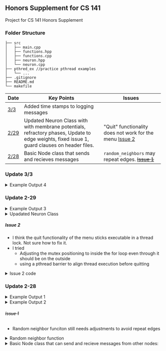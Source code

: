 ## Honors Supplement for CS 141
Project for CS 141 Honors Supplement

### Folder Structure

```
├── src
│   ├── main.cpp
│   ├── functions.hpp
│   ├── functions.cpp
│   ├── neuron.hpp
│   └── neuron.cpp
├── pthred_ex //practice pthread examples
│   └── ...
├── .gitignore
├── README.md
└── makefile

```
| Date   | Key Points    |  Issues   |
|--------------- | --------------- |--------------- |
| [3/3](#update-3-3)   | Added time stamps to logging messages| |
| [2/29](#update-2-29)   | Updated Neuron Class with with membrane potentials, refractory phases, Update to edge weights, fixed issue 1, guard clauses on header files.   | "Quit" functionality does not work for the menu [Issue 2](#issue-2)|
| [2/28](#update-2-28)   | Basic Node class that sends and recieves messages   | `random_neighbors` may repeat edges. [~~Issue 1~~](#issue-1)|

### Update 3/3

<details>
<summary> Example Output 4 </summary>
<br>

New addtions:
- Time stamps on logging messages


``` cpp
Time format is |HH:MM:SS:mircroseconds|

Adding Neurons
----------------

|10:24:53:508828| Neuron 1 added (excitatory type)
|10:24:53:508890| Neuron 2 added (excitatory type)
|10:24:53:508894| Neuron 3 added (excitatory type)
|10:24:53:508897| Neuron 4 added (excitatory type)
|10:24:53:508901| Neuron 5 added (excitatory type)
|10:24:53:508904| Neuron 6 added (excitatory type)

Adding Random Neighbors
--------------------------

|10:24:53:508911| Edge from Neuron 5 to Neuron 6 added
|10:24:53:508918| Neuron 5 added to _presynaptic of Neuron 6
|10:24:53:508970| Neuron 6 has connections from
|10:24:53:508980| - Neuron5
|10:24:53:508987| Edge from Neuron 6 to Neuron 3 added
|10:24:53:508998| Neuron 6 added to _presynaptic of Neuron 3
|10:24:53:509087| Neuron 5 is connected to:
|10:24:53:509101| - Neuron6
|10:24:53:509107| Edge from Neuron 5 to Neuron 4 added
|10:24:53:509115| Neuron 5 added to _presynaptic of Neuron 4
|10:24:53:509126| Neuron 4 has connections from
|10:24:53:509137| - Neuron5
|10:24:53:509142| Edge from Neuron 4 to Neuron 2 added
|10:24:53:509149| Neuron 4 added to _presynaptic of Neuron 2
|10:24:53:509154| Neuron 3 has connections from
|10:24:53:509157| - Neuron6
|10:24:53:509163| Edge from Neuron 3 to Neuron 1 added
|10:24:53:509168| Neuron 3 added to _presynaptic of Neuron 1
|10:24:53:509479| Neuron 1 is waiting
|10:24:53:509687| Neuron 3 is waiting
|10:24:53:509840| Neuron 2 is waiting
|10:24:53:510043| Neuron 6 is waiting
|10:24:53:510116| Neuron 5 is waiting
|10:24:53:510304| Neuron 4 is waiting

Activate neuron ( or [-1] to quit )
 Neuron 1
 Neuron 2
 Neuron 3
 Neuron 4
 Neuron 5
 Neuron 6
Input: 2

|11:8:53:669752| Neuron 2 is activated, accumulated equal to -55
|11:8:53:670240| Neuron 2 is sending a message to Neuron 3
|11:8:53:670262| Accumulated value for Neuron 2 is -55
|11:8:53:670355| Weight for Neuron 2 to Neuron 3 is 0.628871
|11:8:53:670472| Neuron 2 modifier is 1
|11:8:53:670492| Message is -34.5879
|11:8:53:670632| Neuron 3 is activated, accumulated equal to -89.5879
|11:8:53:670852| Membrane potential for Neuron 3 is below the threshold, not firing
|11:8:53:670879| Neuron 3 is waiting
|11:8:53:670959| Neuron 2 fired, entering refractory phase
|11:8:53:671058| Neuron 2 potential set to -70
|11:8:53:673609| Neuron 2 completed refractory phase, running
|11:8:53:673867| Neuron 2 is waiting

Activate neuron ( or [-1] to quit )
 Neuron 1
 Neuron 2
 Neuron 3
 Neuron 4
 Neuron 5
 Neuron 6
Input: 6
|11:9:36:226487| Neuron 6 is activated, accumulated equal to -55
|11:9:36:226578| Neuron 6 is sending a message to Neuron 1
|11:9:36:226584| Accumulated value for Neuron 6 is -55
|11:9:36:226589| Weight for Neuron 6 to Neuron 1 is 0.61264
|11:9:36:226594| Neuron 6 modifier is 1
|11:9:36:226598| Message is -33.6952
|11:9:36:226711| Neuron 1 is activated, accumulated equal to -88.6952
|11:9:36:226833| Neuron 1 does not have any neigbors!
|11:9:36:226931| Neuron 1 is waiting
|11:9:36:226865| Neuron 6 is sending a message to Neuron 5
|11:9:36:226987| Accumulated value for Neuron 6 is -55
|11:9:36:227038| Weight for Neuron 6 to Neuron 5 is 0.635712
|11:9:36:227046| Neuron 6 modifier is 1
|11:9:36:227050| Message is -34.9641
|11:9:36:227141| Neuron 5 is activated, accumulated equal to -89.9641
|11:9:36:227227| Membrane potential for Neuron 5 is below the threshold, not firing
|11:9:36:227242| Neuron 5 is waiting
|11:9:36:227253| Neuron 6 fired, entering refractory phase
|11:9:36:227277| Neuron 6 potential set to -70
|11:9:36:230011| Neuron 6 completed refractory phase, running
|11:9:36:230090| Neuron 6 is waiting

```
</details>

### Update 2-29

<details>
<summary> Example Output 3 </summary>
<br>

New addtions:
- Choose neuron to activate
- Activation based on membrane potential
- Refractory period
- Edge weights are [0, 1]
- Constants are preprocessor defintions

```
Neuron 1 added (inhibitory type)
Neuron 2 added (inhibitory type)
Neuron 3 added (inhibitory type)
Adding Random Neighbors
Edge from Neuron 3 to Neuron 2 added
Edge from Neuron 3 to Neuron 1 added
Neuron 1 is waiting
Neuron 2 is waiting
Neuron 3 is waiting
Activate neuron ( or [-1] to quit )
 Neuron 1
 Neuron 2
 Neuron 3
Input: 3
Neuron 3 is activated, accumulated equal to -55
Neuron 3 is sending a message to Neuron 1
Accumulated value for Neuron 3 is -55
Weight for Neuron 3 to Neuron 1 is 0.080745
Neuron 3 modifier is -1
Message is 4.44097
Neuron 1 is activated, accumulated equal to -50.559
Neuron 1 does not have any neigbors!
Neuron 1 is waiting
Neuron 3 is sending a message to Neuron 2
Accumulated value for Neuron 3 is -55
Weight for Neuron 3 to Neuron 2 is 0.694781
Neuron 3 modifier is -1
Message is 38.213
Neuron 2 is activated, accumulated equal to -16.787
Neuron 2 does not have any neigbors!
Neuron 2 is waiting
Neuron 3 fired, entering refractory phase
Neuron 3 potential set to -70
Neuron 3 completed refractory phase, running
Neuron 3 is waiting
Activate neuron ( or [-1] to quit )
 Neuron 1
 Neuron 2
 Neuron 3
Input: 3
```
- If Neuron 3 is then activated again

```
Neuron 3 is activated, accumulated equal to -70
Membrane potential for Neuron 3 is below the threshold, not firing
Neuron 3 is waiting
Activate neuron ( or [-1] to quit )
 Neuron 1
 Neuron 2
 Neuron 3
Input: 
```
- Or if a neuron without edges is activated:
```
Neuron 2 is activated, accumulated equal to -16.787
Neuron 2 does not have any neigbors!
Neuron 2 is waiting
Activate neuron ( or [-1] to quit )
 Neuron 1
 Neuron 2
 Neuron 3
Input:

```
</details>

<details>
<summary>Upadated Neuron Class</summary>
<br>

```cpp
class Neuron {
private:
  double membrane_potential = INITIAL_MEMBRANE_POTENTIAL;
  int id;

  typedef std::map<Neuron *, double> weight_map;

  weight_map _postsynaptic;
  weight_map _presynaptic;

  pthread_t thread;
  pthread_cond_t cond = PTHREAD_COND_INITIALIZER;

  bool active = false;
  bool recieved = false;

  int excit_inhib_value;

public:
  Neuron(int _id, int inhibitory);
  ~Neuron();
  void add_neighbor(Neuron *neighbor, double weight);
  void add_next(Neuron *neighbor, double weight);
  void add_previous(Neuron *neighbor, double weight);
  void *run();
  void start_thread();
  void join_thread();

  void refractory();

  void activate() { active = true; }
  void deactivate() { active = false; }

  //>>>>>>>>>>>>>> Access to private variables <<<<<<<<<<<
  pthread_cond_t *get_cond() { return &cond; }
  int get_id() { return id; }
  double get_potential() { return membrane_potential; }
  const weight_map *get_presynaptic() {
    const weight_map *p_presynaptic = &_presynaptic;
    return p_presynaptic;
  }

  const weight_map *get_postsynaptic() {
    const weight_map *p_postsynaptic = &_postsynaptic;
    return p_postsynaptic;
  }
  /*--------------------------------------------------------------*\
   *                  Thread helper:
   *    POSIX needs a void* (*)(void*) function signature
   *    This function allows us to use the run() member funciton
  \--------------------------------------------------------------*/
  static void *thread_helper(void *instance) {
    return ((Neuron *)instance)->run();
  }
};
```
</details>

##### Issue 2
- I think the quit functionality of the menu sticks executable in a thread lock. Not sure how to fix it.
- I tried
    - Adjusting the mutex positioning to inside the for loop even through it should be on the outside
    - using a pthread barrier to align thread execution before quitting

<details>
<summary> Issue 2 code </summary>
<br>

``` cpp
// main.cpp
while (!finish) {

// sleep for menu timing
    usleep(100000);
    cout << "Activate neuron ( or [-1] to quit )\n";
    for (Neuron *neuron : neurons) {
      cout << " Neuron " << neuron->get_id() << '\n';
    }
    cout << "Input: ";
    cin >> activate;

    if (activate == -1) {
      //locking mutex
      pthread_mutex_lock(&mutex);

      // adjusting variable
      finish = true;
      
      // signaling each neuron to pthread_exit()
      // At this point all neurons should be the in the "waiting state"
      for (Neuron *neuron : neurons) {

        // activate neuron and signal
        neuron->activate();
        pthread_cond_signal(neuron->get_cond());

      }

      // unlock
      pthread_mutex_unlock(&mutex);

    } else if (activate <= num_neurons && activate >= 0) {
      neurons[activate - 1]->activate();
      pthread_cond_signal(neurons[activate - 1]->get_cond());
    }
}

// neuron.cpp
//...
  pthread_mutex_lock(&mutex);
  while (!active) {
    cout << "Neuron " << id << " is waiting\n";
    pthread_cond_wait(&cond, &mutex);
  }

  if (finish) {
    pthread_exit(NULL);
  }

  pthread_mutex_unlock(&mutex);
//...
```
</details>


### Update 2-28

<details>
<summary> Example Output 1 </summary>
<br>

```
Node 1 added
Node 2 added
Node 3 added
Adding Random Neighbors
Edge from Node 1 to Node 2 added
Edge from Node 2 to Node 3 added
Node 1 is waiting
Node 3 is waiting
Node 1 is activated, setting accumulated to 1
Node 1 is running
Node 1 is sending a message to Node2
Accumulated value for Node 1 is 1
Weight for Node 1 to Node 2 is 4
Message is 4
Node 2 is activated, setting accumulated to 4
Node 2 is running
Node 2 is sending a message to Node3
Accumulated value for Node 2 is 4
Weight for Node 2 to Node 3 is 3
Message is 12
Node 3 is activated, setting accumulated to 12
Node 3 is running
Total Value is 12
```
</details>

<details>
<summary> Example Output 2 </summary>
<br>

```
Node 1 added
Node 2 added
Node 3 added
Edge from Node 1 to Node 2 added
Edge from Node 1 to Node 3 added
Node 1 is waiting
Node 2 is waiting
Node 3 is waiting
Activate? 1
Node 1 is activated, accumulated set to 1
Node 1 is running
Node 1 is sending a message to Node 2
Accumulated value for Node 1 is 1
Weight for Node 1 to Node 2 is 3
Message is 3
Node 2 is activated, accumulated set to 3
Node 2 is running
Node 2 does not have any neigbors!
Node 1 is sending a message to Node 3
Accumulated value for Node 1 is 1
Weight for Node 1 to Node 3 is 2
Message is 2
Node 3 is activated, accumulated set to 2
Node 3 is running
Node 3 does not have any neigbors!
Node 1 has an accumulated value of 1
Node 2 has an accumulated value of 3
Node 3 has an accumulated value of 2
```
</details>

###### ~~Issue 1~~
- Random neighbor funciton still needs adjustments to avoid repeat edges
<details>
<summary> Random neighbor function </summary>
<br>


```cpp
void random_neighbors(vector<Node *> nodes, int number_neighbors) {
  cout << "Adding Random Neighbors\n";
  int size = nodes.size();
  int i = 0;
  while (i < number_neighbors) {
    int from = rand() % size;
    int to = rand() % size;
    if (from == to) {
      continue;
    }
    nodes[from]->add_neighbor(nodes[to], rand() % 5 + 1);
    i++;
  }
}
```
</details>

<details>
<summary>Basic Node class that can send and recieve messages from other nodes:</summary>
<br>

```cpp
class Node {
private:
  double accumulated = 4;
  int id;
  std::map<Node *, double> neighbors;
  pthread_t thread;
  pthread_cond_t cond;
  bool active = false;
  bool recieved = false;

public:
  Node(int _id) : id(_id) {}
  ~Node();
  void add_neighbor(Node *neighbor, double weight);
  void *run();
  void start_thread();
  void join_thread();

  void activate() { active = true; }
  void deactivate() { active = false; }

  //>>>>>>>>>>>>>> Access to private variables <<<<<<<<<<<
  pthread_cond_t *get_cond() { return &cond; }
  int get_id() { return id; }
  double get_accumulated() { return accumulated; }

  /*--------------------------------------------------------------*\
   *                  Thread helper:
   *    POSIX needs a void* (*)(void*) function signature
   *    This function allows us to use the run() member funciton
  \--------------------------------------------------------------*/
  static void *thread_helper(void *instance) {
    return ((Node *)instance)->run();
  }
};
```
</details>



